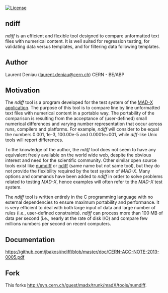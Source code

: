 [![License](https://img.shields.io/github/license/jbakosi/ndiff.svg)](https://github.com/jbakosi/ndiff/blob/master/LICENSE)

## ndiff

_ndiff_ is an efficient and flexible tool designed to compare unformatted text files with numerical content. It is well suited for regression testing, for validating data versus templates, and for filtering data following templates.

## Author
Laurent Deniau (laurent.deniau@cern.ch) CERN - BE/ABP

## Motivation
The _ndiff_ tool is a program developed for the test system of the [MAD-X application](http://cern.ch/mad). The purpose of this tool is to compare line by line unformatted text files with numerical content in a portable way. The portability of the comparison is resulting from the acceptance of (user-defined) small numerical differences and varying number representation that occur across runs, compilers and platforms. For example, _ndiff_ will consider to be equal the numbers 0.001, 1e-3, 100.00e-5 and 0.0001e+001, while _diff_-like Unix tools will report differences.

To the knowledge of the author, the _ndiff_ tool does not seem to have any equivalent freely available on the world wide web, despite the obvious interest and need for the scientific community. Other similar open source tools exist like [numdiff](http://www.nongnu.org/numdiff) or [ndiff](http://www.math.utah.edu/~beebe/software/ndiff) (same name but not same tool), but they do not provide the flexibility required by the test system of _MAD-X_. Many options and commands have been added to _ndiff_ in order to solve problems related to testing _MAD-X_, hence examples will often refer to the _MAD-X_ test system.

The _ndiff_ tool is written entirely in the C programming language with no external dependencies to ensure maximum portability and performance. It is very efficient to deal with both large input of data and large number of rules (i.e., user-defined constraints). _ndiff_ can process more than 100 MB of data per second (i.e., nearly at the rate of disk I/O) and compare few millions numbers per second on recent computers.

## Documentation
https://github.com/jbakosi/ndiff/blob/master/doc/CERN-ACC-NOTE-2013-0005.pdf

## Fork
This forks http://svn.cern.ch/guest/madx/trunk/madX/tools/numdiff.
